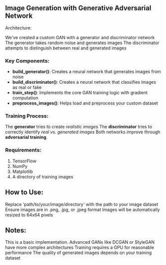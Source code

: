 ## Image Generation with Generative Adversarial Network

Architecture:

We've created a custom GAN with a generator and discriminator network
The generator takes random noise and generates images
The discriminator attempts to distinguish between real and generated images


### Key Components:
 - **build_generator()**: Creates a neural network that generates images from noise
 - **build_discriminator()**: Creates a neural network that classifies images as real or fake
 - **train_step()**: Implements the core GAN training logic with gradient computation
 - **preprocess_images()**: Helps load and preprocess your custom dataset


### Training Process:

The **generator** tries to create *realistic images*
The **discriminator** tries to correctly identify *real vs. generated images*
Both networks improve through **adversarial training**.



### Requirements:

 1. TensorFlow
 2. NumPy
 3. Matplotlib
 4. A directory of training images

## How to Use:

Replace 'path/to/your/image/directory' with the path to your image dataset
Ensure images are in .png, .jpg, or .jpeg format
Images will be automatically resized to 64x64 pixels

## Notes:

This is a basic implementation. Advanced GANs like DCGAN or StyleGAN have more complex architectures
Training requires a GPU for reasonable performance
The quality of generated images depends on your training dataset